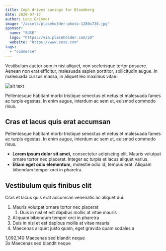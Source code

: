 ```yaml
---
title: Ceph drives savings for Bloomberg
date: 2020-07-17
author: Lenz Grimmer
image: "/assets/placeholder-photo-1280x720.jpg"
sponsor:
  name: "SUSE"
  logo: "https://via.placeholder.com/50"
  website: "https://www.suse.com"
tags:
  - "commerce"
---
```


Vestibulum auctor sem in nisi aliquet, non scelerisque tortor posuere. Aenean non erat efficitur, malesuada sapien porttitor, sollicitudin augue. In malesuada cursus massa, in aliquet leo maximus vitae.

![alt text](/assets/placeholder-photo-1280x720.jpg)

Pellentesque habitant morbi tristique senectus et netus et malesuada fames ac turpis egestas. In enim augue, interdum ac sem ut, euismod commodo risus.

## Cras et lacus quis erat accumsan

Pellentesque habitant morbi tristique senectus et netus et malesuada fames ac turpis egestas. In enim augue, interdum ac sem ut, euismod commodo risus.

- **Lorem ipsum dolor sit amet,** consectetur adipiscing elit. Mauris volutpat ornare tortor nec placerat. Integer ac turpis et lacus aliquet varius.
- **Etiam eget odio elementum,** molestie odio id, tempus erat. Aliquam bibendum tempor orci in pharetra.

## Vestibulum quis finibus elit

Cras et lacus quis erat accumsan venenatis ac aliquet dui.

1. Mauris volutpat ornare tortor nec placerat
   1. Duis in nisl et est dapibus mollis at vitae mauris
1. Aliquam bibendum tempor orci in pharetra
1. Duis in nisl et est dapibus mollis at vitae mauris
1. Maecenas aliquet justo quam, eget gravida quam sodales a

<div class="grid grid--cols-2-fit">
  <div>
    <span class="block color-red-500 h1 mb-0">1,092,140</span> <span class="mb-0 p">Maecenas sed blandit neque</span>
  </div>
  <div>
    <span class="block color-red-500 h1 mb-0">3x</span> <span class="mb-0 p">Maecenas sed blandit neque</span>
  </div>
</div>
